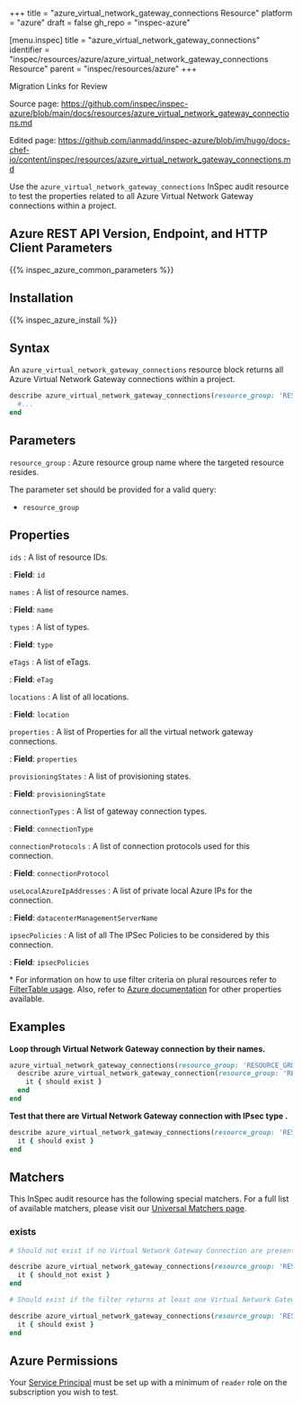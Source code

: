 +++
title = "azure_virtual_network_gateway_connections Resource"
platform = "azure"
draft = false
gh_repo = "inspec-azure"

[menu.inspec]
title = "azure_virtual_network_gateway_connections"
identifier = "inspec/resources/azure/azure_virtual_network_gateway_connections Resource"
parent = "inspec/resources/azure"
+++

<div class="admonition-note">
<p class="admonition-note-title">Migration Links for Review</p>
<div class="admonition-note-text">
<p>Source page: <a href="https://github.com/inspec/inspec-azure/blob/main/docs/resources/azure_virtual_network_gateway_connections.md">https://github.com/inspec/inspec-azure/blob/main/docs/resources/azure_virtual_network_gateway_connections.md</a></p>
<p>Edited page: <a href="https://github.com/ianmadd/inspec-azure/blob/im/hugo/docs-chef-io/content/inspec/resources/azure_virtual_network_gateway_connections.md">https://github.com/ianmadd/inspec-azure/blob/im/hugo/docs-chef-io/content/inspec/resources/azure_virtual_network_gateway_connections.md</a></p>
</div>
</div>


Use the `azure_virtual_network_gateway_connections` InSpec audit resource to test the properties related to all Azure Virtual Network Gateway connections within a project.

## Azure REST API Version, Endpoint, and HTTP Client Parameters

{{% inspec_azure_common_parameters %}}

## Installation

{{% inspec_azure_install %}}

## Syntax

An `azure_virtual_network_gateway_connections` resource block returns all Azure Virtual Network Gateway connections within a project.

```ruby
describe azure_virtual_network_gateway_connections(resource_group: 'RESOURCE_GROUP') do
  #...
end
```

## Parameters

`resource_group`
: Azure resource group name where the targeted resource resides.

The parameter set should be provided for a valid query:

- `resource_group`

## Properties

`ids`
: A list of resource IDs.

: **Field**: `id`

`names`
: A list of resource names.

: **Field**: `name`

`types`
: A list of types.

: **Field**: `type`

`eTags`
: A list of eTags.

: **Field**: `eTag`

`locations`
: A list of all locations.

: **Field**: `location`

`properties`
: A list of Properties for all the virtual network gateway connections.

: **Field**: `properties`

`provisioningStates`
: A list of provisioning states.

: **Field**: `provisioningState`

`connectionTypes`
: A list of gateway connection types.

: **Field**: `connectionType`

`connectionProtocols`
: A list of connection protocols used for this connection.

: **Field**: `connectionProtocol`

`useLocalAzureIpAddresses`
: A list of private local Azure IPs for the connection.

: **Field**: `datacenterManagementServerName`

`ipsecPolicies`
: A list of all The IPSec Policies to be considered by this connection.

: **Field**: `ipsecPolicies`

<superscript>*</superscript> For information on how to use filter criteria on plural resources refer to [FilterTable usage](https://github.com/inspec/inspec/blob/master/dev-docs/filtertable-usage.md). Also, refer to [Azure documentation](https://docs.microsoft.com/en-us/rest/api/network-gateway/virtual-network-gateway-connections/list) for other properties available.

## Examples

**Loop through Virtual Network Gateway connection by their names.**

```ruby
azure_virtual_network_gateway_connections(resource_group: 'RESOURCE_GROUP').names.each do |name|
  describe azure_virtual_network_gateway_connection(resource_group: 'RESOURCE_GROUP', name: name) do
    it { should exist }
  end
end
```

**Test that there are Virtual Network Gateway connection with IPsec type .**

```ruby
describe azure_virtual_network_gateway_connections(resource_group: 'RESOURCE_GROUP').where(connectionType: 'VPN_CONNECTION_TYPE') do
  it { should exist }
end
```

## Matchers

This InSpec audit resource has the following special matchers. For a full list of available matchers, please visit our [Universal Matchers page](https://www.inspec.io/docs/reference/matchers/).

### exists

```ruby
# Should not exist if no Virtual Network Gateway Connection are present in the project and in the resource group

describe azure_virtual_network_gateway_connections(resource_group: 'RESOURCE_GROUP') do
  it { should_not exist }
end

# Should exist if the filter returns at least one Virtual Network Gateway Connection in the project and in the resource group

describe azure_virtual_network_gateway_connections(resource_group: 'RESOURCE_GROUP') do
  it { should exist }
end
```

## Azure Permissions

Your [Service Principal](https://docs.microsoft.com/en-us/azure/azure-resource-manager/resource-group-create-service-principal-portal) must be set up with a minimum of `reader` role on the subscription you wish to test.
